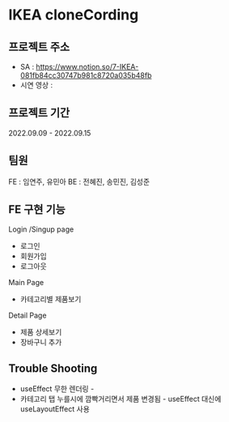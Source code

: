 # IKEA cloneCording


## 프로젝트 주소
* SA : https://www.notion.so/7-IKEA-081fb84cc30747b981c8720a035b48fb
* 시연 영상 : 


## 프로젝트 기간
2022.09.09 - 2022.09.15


## 팀원
FE : 임연주, 유민아
BE : 전혜진, 송민진, 김성준 


## FE 구현 기능
Login /Singup page
* 로그인
* 회원가입 
* 로그아웃

Main Page
* 카테고리별 제품보기

Detail Page
* 제품 상세보기
* 장바구니 추가


## Trouble Shooting
* useEffect 무한 렌더링 - 
* 카테고리 탭 누를시에 깜빡거리면서 제품 변경됨 - useEffect 대신에 useLayoutEffect 사용
